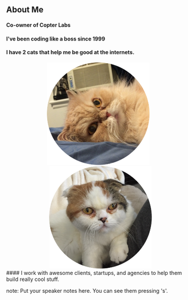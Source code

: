 <!-- .slide: data-background="images/bg-assets/slide-3.jpg" data-background-size="cover" -->

##  About Me

#### Co-owner of Copter Labs <!-- .element: class="fragment" -->
#### I've been coding like a boss since 1999 <!-- .element: class="fragment" -->
#### I have 2 cats that help me be good at the internets.  <!-- .element: class="fragment" -->
<div style="text-align: center">
    <img class="fragment" src="images/tim.png" height="275" width="275" alt="Tim">&nbsp;&nbsp;&nbsp;<img class="fragment" src="images/una.png" height="275" width="275" alt="Una">
</div>
#### I work with awesome clients, startups, and agencies to help them build really cool stuff. <!-- .element: class="fragment" -->

note:
    Put your speaker notes here.
    You can see them pressing 's'.

